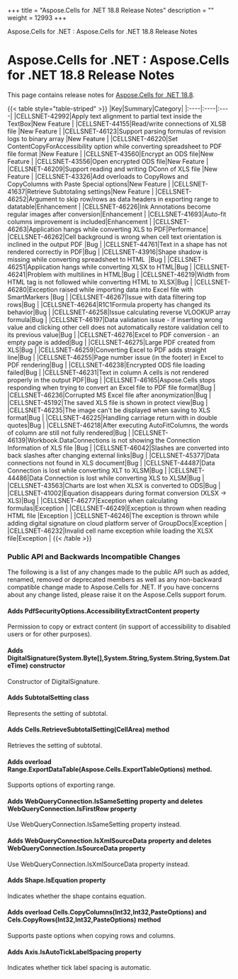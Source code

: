 +++
title = "Aspose.Cells for .NET 18.8 Release Notes" 
description = "" 
weight = 12993 
+++

Aspose.Cells for .NET : Aspose.Cells for .NET 18.8 Release Notes  

# Aspose.Cells for .NET : Aspose.Cells for .NET 18.8 Release Notes


This page contains release notes for [Aspose.Cells for .NET 18.8](https://www.nuget.org/packages/Aspose.Cells/18.8.0).

{{< table style="table-striped" >}}
|Key|Summary|Category|
|:----|:----|:----|
|CELLSNET-42992|Apply text alignment to partial text inside the TextBox|New Feature |
|CELLSNET-44155|Read/write connections of XLSB file |New Feature |
|CELLSNET-46123|Support parsing formulas of revision logs to binary array |New Feature |
|CELLSNET-46220|Set ContentCopyForAccessibility option while converting spreadsheet to PDF file format |New Feature |
|CELLSNET-43560|Encrypt an ODS file|New Feature |
|CELLSNET-43556|Open encrypted ODS file|New Feature |
|CELLSNET-46209|Support reading and writing DConn of XLS file |New Feature |
|CELLSNET-43326|Add overloads to CopyRows and CopyColumns with Paste Special options|New Feature |
|CELLSNET-41637|Retrieve Subtotaling settings|New Feature |
|CELLSNET-46252|Argument to skip row/rows as data headers in exporting range to datatable|Enhancement |
|CELLSNET-46226|Ink Annotations become regular images after conversion|Enhancement |
|CELLSNET-41693|Auto-fit columns improvement is included|Enhancement |
|CELLSNET-46263|Application hangs while converting XLS to PDF|Performance|
|CELLSNET-46262|Cell background is wrong when cell text orientation is inclined in the output PDF |Bug |
|CELLSNET-44761|Text in a shape has not rendered correctly in PDF|Bug |
|CELLSNET-43916|Shape shadow is missing while converting spreadsheet to HTML  |Bug |
|CELLSNET-46251|Application hangs while converting XLSX to HTML|Bug |
|CELLSNET-46241|Problem with multilines in HTML|Bug |
|CELLSNET-46219|Width from HTML tag is not followed while converting HTML to XLSX|Bug |
|CELLSNET-46280|Exception raised while importing data into Excel file with SmartMarkers |Bug |
|CELLSNET-46267|Issue with data filtering top rows|Bug |
|CELLSNET-46264|R1C1Formula property has changed its behavior|Bug |
|CELLSNET-46258|Issue calculating reverse VLOOKUP array formula|Bug |
|CELLSNET-46197|Data validation issue - if inserting wrong value and clicking other cell does not automatically restore validation cell to its previous value|Bug |
|CELLSNET-46276|Excel to PDF conversion - an empty page is added|Bug |
|CELLSNET-46275|Large PDF created from XLS|Bug |
|CELLSNET-46259|Converting Excel to PDF adds straight line|Bug |
|CELLSNET-46255|Page number issue (in the footer) in Excel to PDF rendering|Bug |
|CELLSNET-46238|Encrypted ODS file loading failed|Bug |
|CELLSNET-46231|Text in column A cells is not rendered properly in the output PDF|Bug |
|CELLSNET-46165|Aspose.Cells stops responding when trying to convert an Excel file to PDF file format|Bug |
|CELLSNET-46236|Corrupted MS Excel file after anonymization|Bug |
|CELLSNET-45192|The saved XLS file is shown in protect view|Bug |
|CELLSNET-46235|The image can't be displayed when saving to XLS format|Bug |
|CELLSNET-46225|Handling carriage return with in double quotes|Bug |
|CELLSNET-46218|After executing AutoFitColumns, the words of column are still not fully rendered|Bug |
|CELLSNET-46139|Workbook.DataConnections is not showing the Connection Information of XLS file |Bug |
|CELLSNET-46042|Slashes are converted into back slashes after changing external links|Bug |
|CELLSNET-45377|Data connections not found in XLS document|Bug |
|CELLSNET-44487|Data Connection is lost while converting XLT to XLSM|Bug |
|CELLSNET-44486|Data Connection is lost while converting XLS to XLSM|Bug |
|CELLSNET-43563|Charts are lost when XLSX is converted to ODS|Bug |
|CELLSNET-41002|Equation disappears during format conversion (XLSX -> XLS)|Bug |
|CELLSNET-46277|Exception when calculating formulas|Exception |
|CELLSNET-46249|Exception is thrown when reading HTML file |Exception |
|CELLSNET-46246|The exception is thrown while adding digital signature on cloud platform server of GroupDocs|Exception |
|CELLSNET-46232|Invalid cell name exception while loading the XLSX file|Exception |
{{< /table >}}

### Public API and Backwards Incompatible Changes

The following is a list of any changes made to the public API such as added, renamed, removed or deprecated members as well as any non-backward compatible change made to Aspose.Cells for .NET. If you have concerns about any change listed, please raise it on the Aspose.Cells support forum.

#### Adds PdfSecurityOptions.AccessibilityExtractContent property

Permission to copy or extract content (in support of accessibility to disabled users or for other purposes).

#### Adds DigitalSignature(System.Byte\[\],System.String,System.String,System.DateTime) constructor

Constructor of DigitalSignature.

#### Adds SubtotalSetting class

Represents the setting of subtotal.

#### Adds Cells.RetrieveSubtotalSetting(CellArea) method

Retrieves the setting of subtotal.

#### Adds overload Range.ExportDataTable(Aspose.Cells.ExportTableOptions) method.

Supports options of exporting range.

#### Adds WebQueryConnection.IsSameSetting property and deletes WebQueryConnection.IsFirstRow property

Use WebQueryConnection.IsSameSetting property instead.

#### Adds WebQueryConnection.IsXmlSourceData property and deletes WebQueryConnection.IsSourceData property

Use WebQueryConnection.IsXmlSourceData property instead.

#### Adds Shape.IsEquation property

Indicates whether the shape contains equation.

#### Adds overload Cells.CopyColumns(Int32,Int32,PasteOptions) and Cels.CopyRows(Int32,Int32,PasteOptions) method

Supports paste options when copying rows and columns.

#### Adds Axis.IsAutoTickLabelSpacing property

Indicates whether tick label spacing is automatic.

